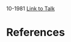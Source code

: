 

10-1981
[Link to Talk](https://www.churchofjesuschrist.org/study/general-conference/1981/10/saturday-afternoon-session?lang=eng)



# References
